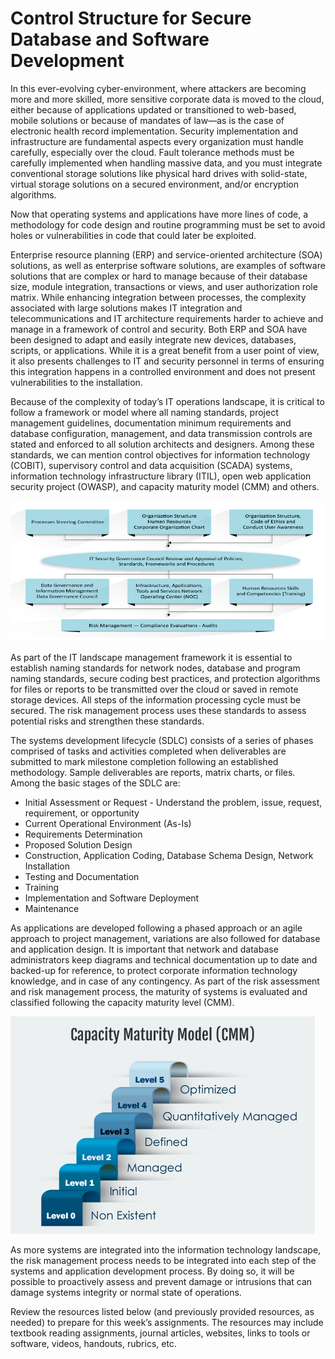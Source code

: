 # Control Structure for Secure Database and Software Development

In this ever-evolving cyber-environment, where attackers are becoming more and more skilled, more sensitive corporate data is moved to the cloud, either because of applications updated or transitioned to web-based, mobile solutions or because of mandates of law—as is the case of electronic health record implementation. Security implementation and infrastructure are fundamental aspects every organization must handle carefully, especially over the cloud. Fault tolerance methods must be carefully implemented when handling massive data, and you must integrate conventional storage solutions like physical hard drives with solid-state, virtual storage solutions on a secured environment, and/or encryption algorithms.

Now that operating systems and applications have more lines of code, a methodology for code design and routine programming must be set to avoid holes or vulnerabilities in code that could later be exploited.

Enterprise resource planning (ERP) and service-oriented architecture (SOA) solutions, as well as enterprise software solutions, are examples of software solutions that are complex or hard to manage because of their database size, module integration, transactions or views, and user authorization role matrix. While enhancing integration between processes, the complexity associated with large solutions makes IT integration and telecommunications and IT architecture requirements harder to achieve and manage in a framework of control and security. Both ERP and SOA have been designed to adapt and easily integrate new devices, databases, scripts, or applications. While it is a great benefit from a user point of view, it also presents challenges to IT and security personnel in terms of ensuring this integration happens in a controlled environment and does not present vulnerabilities to the installation.

Because of the complexity of today’s IT operations landscape, it is critical to follow a framework or model where all naming standards, project management guidelines, documentation minimum requirements and database configuration, management, and data transmission controls are stated and enforced to all solution architects and designers. Among these standards, we can mention control objectives for information technology (COBIT), supervisory control and data acquisition (SCADA) systems, information technology infrastructure library (ITIL), open web application security project (OWASP), and capacity maturity model (CMM) and others.

![figure_8.png](figure_8.png)

As part of the IT landscape management framework it is essential to establish naming standards for network nodes, database and program naming standards, secure coding best practices, and protection algorithms for files or reports to be transmitted over the cloud or saved in remote storage devices. All steps of the information processing cycle must be secured. The risk management process uses these standards to assess potential risks and strengthen these standards.

The systems development lifecycle (SDLC) consists of a series of phases comprised of tasks and activities completed when deliverables are submitted to mark milestone completion following an established methodology. Sample deliverables are reports, matrix charts, or files. Among the basic stages of the SDLC are:

- Initial Assessment or Request - Understand the problem, issue, request, requirement, or opportunity
- Current Operational Environment (As-Is)
- Requirements Determination
- Proposed Solution Design
- Construction, Application Coding, Database Schema Design, Network Installation
- Testing and Documentation
- Training
- Implementation and Software Deployment
- Maintenance

As applications are developed following a phased approach or an agile approach to project management, variations are also followed for database and application design. It is important that network and database administrators keep diagrams and technical documentation up to date and backed-up for reference, to protect corporate information technology knowledge, and in case of any contingency. As part of the risk assessment and risk management process, the maturity of systems is evaluated and classified following the capacity maturity level (CMM).

![figure_9.png](figure_9.png)

As more systems are integrated into the information technology landscape, the risk management process needs to be integrated into each step of the systems and application development process. By doing so, it will be possible to proactively assess and prevent damage or intrusions that can damage systems integrity or normal state of operations.

Review the resources listed below (and previously provided resources, as needed) to prepare for this week’s assignments. The resources may include textbook reading assignments, journal articles, websites, links to tools or software, videos, handouts, rubrics, etc.
